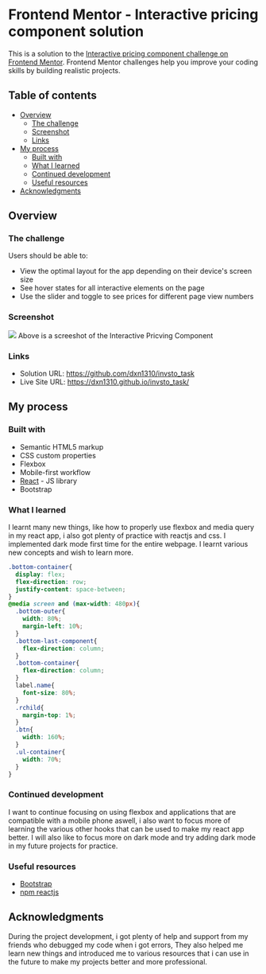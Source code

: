 # Frontend Mentor - Interactive pricing component solution

This is a solution to the [Interactive pricing component challenge on Frontend Mentor](https://www.frontendmentor.io/challenges/interactive-pricing-component-t0m8PIyY8). Frontend Mentor challenges help you improve your coding skills by building realistic projects. 

## Table of contents

- [Overview](#overview)
  - [The challenge](#the-challenge)
  - [Screenshot](#screenshot)
  - [Links](#links)
- [My process](#my-process)
  - [Built with](#built-with)
  - [What I learned](#what-i-learned)
  - [Continued development](#continued-development)
  - [Useful resources](#useful-resources)
- [Acknowledgments](#acknowledgments)


## Overview

### The challenge

Users should be able to:

- View the optimal layout for the app depending on their device's screen size
- See hover states for all interactive elements on the page
- Use the slider and toggle to see prices for different page view numbers

### Screenshot

![](./pricing_component_task.jpg)
Above is a screeshot of the Interactive Pricving Component

### Links

- Solution URL: https://github.com/dxn1310/invsto_task
- Live Site URL: https://dxn1310.github.io/invsto_task/

## My process


### Built with

- Semantic HTML5 markup
- CSS custom properties
- Flexbox
- Mobile-first workflow
- [React](https://reactjs.org/) - JS library
- Bootstrap


### What I learned

I learnt many new things, like how to properly use flexbox and media query in my react app, i also got plenty of practice with reactjs and css. I implemented dark mode first time for the entire webpage. I learnt various new concepts and wish to learn more.

```css
.bottom-container{
  display: flex;
  flex-direction: row;
  justify-content: space-between;
} 
@media screen and (max-width: 480px){
  .bottom-outer{
    width: 80%;
    margin-left: 10%;
  }
  .bottom-last-component{
    flex-direction: column;
  }
  .bottom-container{
    flex-direction: column;
  }
  label.name{
    font-size: 80%;
  }
  .rchild{
    margin-top: 1%;
  }
  .btn{
    width: 160%;
  }
  .ul-container{
    width: 70%;
  }
}
```

### Continued development

I want to continue focusing on using flexbox and applications that are compatible with a mobile phone aswell, i also want to focus more of learning the various other hooks that can be used to make my react app better. I will also like to focus more on dark mode and try adding dark mode in my future projects for practice.

### Useful resources

- [Bootstrap](https://getbootstrap.com/)
- [npm reactjs](https://www.npmjs.com/package/react)

## Acknowledgments

During the project development, i got plenty of help and support from my friends who debugged my code when i got errors, They also helped me learn new things and introduced me to various resources that i can use in the future to make my projects better and more professional.

